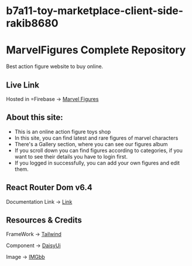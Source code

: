 # b7a11-toy-marketplace-client-side-rakib8680


# MarvelFigures Complete Repository
 Best action figure website to buy online.

## Live Link
Hosted in =Firebase -> [Marvel Figures](https://marvel-figures.web.app)


## About this site: 
* This is an online action figure toys shop
* In this site, you can find latest and rare figures of marvel characters
* There's a Gallery section, where you can see our figures album
* If you scroll down you can find figures according to categories, if you want to see their details you have to login first.
* If you logged in successfully, you can add your own figures and edit them.


## React Router Dom v6.4 
Documentation Link -> [Link](https://reactrouter.com/en/main/start/overview)

## Resources & Credits
FrameWork -> [Tailwind](https://tailwindcss.com/)

Component -> [DaisyUi](https://daisyui.com/)

Image -> [IMGbb ](https://rakib8680.imgbb.com/)

